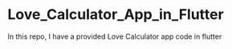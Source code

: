 # Love_Calculator_App_in_Flutter
In this repo,  I have a provided Love Calculator app code in flutter
